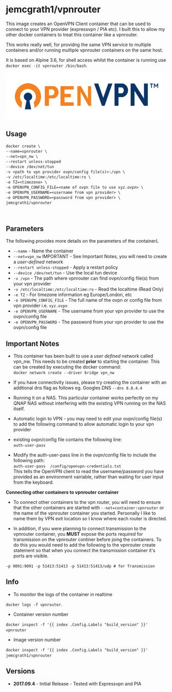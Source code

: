 # jemcgrath1/vpnrouter


This image creates an OpenVPN Client container that can be used to connect to your VPN provider (expressvpn / PIA etc). I built this to allow my other docker containers to treat this container like a vpnrouter.

This works really well, for providng the same VPN service to multiple containers and/or running multiple vpnrouter containers on the same host.

It is based on Alpine 3.6, for shell access whilst the container is running use `docker exec -it vpnrouter /bin/bash`.

![OpenVPN](https://raw.githubusercontent.com/jemcgrath1/vpnrouter/master/openvpntech_logo1.png)

## Usage

```
docker create \
--name=vpnrouter \
--net=vpn_nw \
--restart unless-stopped
--device /dev/net/tun
-v <path to vpn provider ovpn/config file(s)>:/vpn \
-v /etc/localtime:/etc/localtime:ro \
-e TZ=<timezone> \
-e OPENVPN_CONFIG_FILE=<name of ovpn file to use xyz.ovpn> \
-e OPENVPN_USERNAME=<username from vpn provider> \
-e OPENVPN_PASSWORD=<password from vpn provider> \
jemcgrath1/vpnrouter
```
  <br />

## Parameters

The following provides more details on the parameters of the containerL
* `--name` - Name the container
* `--net=vpn_nw` IMPORTANT - See Important Notes, you will need to create a *user-defined* network
* `--restart unless-stopped` - Apply a restart policy
* `--device /dev/net/tun` - Use the local tun device
* `-v /vpn` - The path where vpnrouter can find ovpn/config file(s) from your vpn provider
* `-v /etc/localtime:/etc/localtime:ro` - Read the localtime (Read Only)
* `-e TZ` - For timezone information eg Europe/London, etc
* `-e OPENVPN_CONFIG_FILE` - The full name of the ovpn or config file from vpn provider i.e. `xyz.ovpn`
* `-e OPENVPN_USERNAME` - The username from your vpn provider to use the ovpn/config file
* `-e OPENVPN_PASSWORD` - The password from your vpn provider to use the ovpn/config file



## Important Notes

* This container has been built to use a *user defined* network called vpn_nw. This needs to be created **prior** to starting the container.
This can be created by executing the docker command:  
 `docker network create --driver bridge vpn_nw`

* If you have connectivity issues, please try creating the container with an addtional dns flag as follows eg. Googles DNS `--dns 8.8.4.4`

* Running it on a NAS. This particular container works perfectly on my QNAP NAS without interfering with the existing VPN running on the NAS itself.

* Automatic login to VPN - you may need to edit your ovpn/config file(s) to add the following command to allow automatic login to your vpn provider

 * existing ovpn/config file contains the following line:  
`auth-user-pass`

 * Modify the auth-user-pass line in the ovpn/config file to include the following path:  
 `auth-user-pass  /config/openvpn-credentials.txt`  
 This tells the OpenVPN client to read the username/password you have provided as an environment vairiable, rather than waiting for user input from the keyboard.


**Connecting other containers to vpnrouter container**
* To connect other containers to the vpn router, you will need to ensure that the other containers are started with `--net=container:vpnrouter` or the name of the vpnrouter container you started. Personally I like to name them by VPN exit location so I know where each router is directed.

* In addition, if you were planning to connect transmission to the vpnrouter container, you **MUST** expose the ports required for transmission on the vpnrouter continer before joing the containers.
To do this you would need to add the following to the vpnrouter create statement so that when you connect the transmission container it's ports are visible.

`-p 9091:9091 -p 51413:51413 -p 51413:51413/udp # for Transmission`


## Info

* To monitor the logs of the container in realtime

`docker logs -f vpnrouter`.

* Container version number

`docker inspect -f '{{ index .Config.Labels "build_version" }}' vpnrouter`

* Image version number

`docker inspect -f '{{ index .Config.Labels "build_version" }}' jemcgrath1/vpnrouter`

## Versions

+ **2017.09.4** - Initial Release - Tested with Expressvpn and PIA
